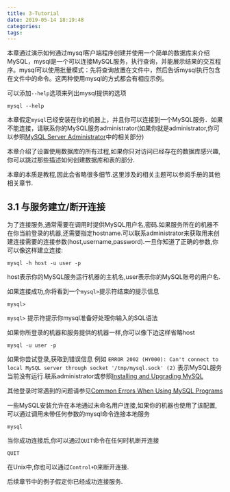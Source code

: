 ```yaml
---
title: 3-Tutorial
date: 2019-05-14 18:19:48
categories:
tags:
---
```


本章通过演示如何通过mysql客户端程序创建并使用一个简单的数据库来介绍MySQL，mysql是一个可以连接MySQL服务，执行查询，并能展示结果的交互程序。mysql可以使用批量模式：先将查询放置在文件中，然后告诉mysql执行包含在文件中的命令。这两种使用mysql的方式都会有相应示例。

可以添加`--help`选项来列出mysql提供的选项
```
mysql --help
```

本章假定`mysql`已经安装在你的机器上，并且你可以连接到一个MySQL服务．如果不能连接，请联系你的MySQL服务administrator(如果你就是administrator,你可以参照[MySQL Server Administrator](https://dev.mysql.com/doc/refman/5.7/en/server-administration.html)中的相关部分)

本章介绍了设置使用数据库的所有过程,如果你只对访问已经存在的数据库感兴趣,你可以跳过那些描述如何创建数据库和表的部分.

本章的本质是教程,因此会省略很多细节.这里涉及的相关主题可以参阅手册的其他相关章节.
<!--more-->
## 3.1 与服务建立/断开连接

为了连接服务,通常需要在调用时提供MySQL用户名,密码.如果服务所在的机器不在你当前登录的机器,还需要指定hostname.可以联系administrator来获取用来创建连接需要的连接参数(host,username,password).一旦你知道了正确的参数,你可以像这样建立连接:
```
mysql -h host -u user -p
```
host表示你的MySQL服务运行机器的主机名,user表示你的MySQL账号的用户名.

如果连接成功,你将看到一个`mysql>`提示符结束的提示信息

```
mysql>
```
`mysql>` 提示符提示你mysql准备好处理你输入的SQL语法

如果你所登录的机器和服务提供的机器一样,你可以像下边这样省略host
```
mysql -u user -p
```

如果你尝试登录,获取到错误信息 例如 `ERROR 2002 (HY000): Can't connect to local MySQL server through socket '/tmp/mysql.sock' (2)` 表示MySQL服务当前没有运行.联系administrator或参照[Installing and Upgrading MySQL](https://dev.mysql.com/doc/refman/5.7/en/installing.html)

其他登录时常遇到的问题请参见[Common Errors When Using MySQL Programs](https://dev.mysql.com/doc/refman/5.7/en/common-errors.html)

一些MySQL安装允许在本地通过未命名用户连接,如果你的机器也使用了该配置,可以通过调用未带任何参数的mysql命令连接本地服务
```
mysql
```

当你成功连接后,你可以通过`QUIT`命令在任何时机断开连接
```
QUIT
```
在Unix中,你也可以通过`Control+D`来断开连接.

后续章节中的例子假定你已经成功连接服务.
